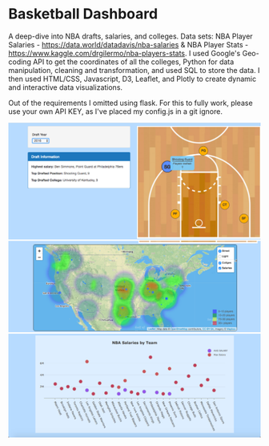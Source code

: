 # Basketball Dashboard

A deep-dive into NBA drafts, salaries, and colleges. Data sets: NBA Player Salaries - https://data.world/datadavis/nba-salaries & NBA Player Stats - https://www.kaggle.com/drgilermo/nba-players-stats. I used Google's Geo-coding API to get the coordinates of all the colleges, Python for data manipulation, cleaning and transformation, and used SQL to store the data. 
I then used HTML/CSS, Javascript, D3, Leaflet, and Plotly to create dynamic and interactive data visualizations. 

Out of the requirements I omitted using flask. For this to fully work, please use your own API KEY, as I've placed my config.js in a git ignore. 

![Image1](/Images/Image.png)
![Image2](/Images/Image2.png)
![Image3](/Images/Image3.png) 
